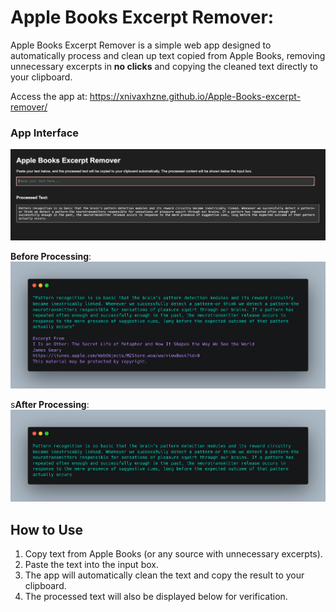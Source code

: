 # Apple Books Excerpt Remover:

Apple Books Excerpt Remover is a simple web app designed to automatically process and clean up text copied from Apple Books, removing unnecessary excerpts in **no clicks** and copying the cleaned text directly to your clipboard.

Access the app at: https://xnivaxhzne.github.io/Apple-Books-excerpt-remover/

### App Interface

![App Screenshot](assets/app.png)

**Before Processing**:  
 ![Before](assets/before.png)

s**After Processing**:  
 ![After](assets/after.png)

## How to Use

1. Copy text from Apple Books (or any source with unnecessary excerpts).
2. Paste the text into the input box.
3. The app will automatically clean the text and copy the result to your clipboard.
4. The processed text will also be displayed below for verification.
